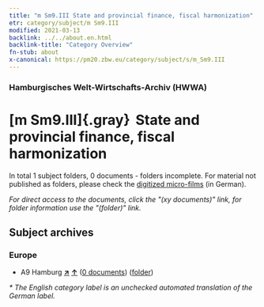 ```yaml
---
title: "m Sm9.III State and provincial finance, fiscal harmonization"
etr: category/subject/m Sm9.III
modified: 2021-03-13
backlink: ../../about.en.html
backlink-title: "Category Overview"
fn-stub: about
x-canonical: https://pm20.zbw.eu/category/subject/s/m_Sm9.III
---
```


### Hamburgisches Welt-Wirtschafts-Archiv (HWWA)
# [m Sm9.III]{.gray}&#8201; State and provincial finance, fiscal harmonization&#160; 





In total 1 subject folders, 0 documents - folders incomplete.
For material not published as folders, please check the [digitized micro-films](/film/h1_sh.de.html) (in German).

_For direct access to the documents, click the "(xy documents)" link, for folder information use the "(folder)" link._

## Subject archives



### Europe

- A9 Hamburg [**&nearr;**](../../../geo/i/140905/about.en.html "Hamburg (all folders)") [**&uarr;**](../../../geo/about.en.html#A9 "Country category system") (<a href="https://pm20.zbw.eu/dfgview/sh/140905,144920" title="about: Hamburg : State and provincial finance, fiscal harmonization" target="_blank">0 documents</a>) ([folder](../../../../folder/sh/1409xx/140905/1449xx/144920/about.en.html))


_* The English category label is an unchecked automated translation of the German label._

